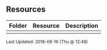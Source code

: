 ## Resources
| Folder | Resource | Description|
 | ------------|------------|------------|
 |  |

<sup>Last Updated: 2018-08-16 (Thu @ 12:48)</sup>